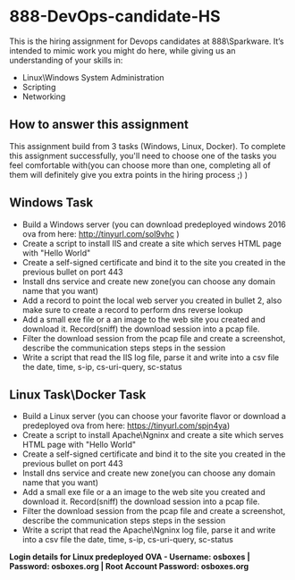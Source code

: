 # 888-DevOps-candidate-HS
This is the hiring assignment for Devops candidates at 888\Sparkware. It’s intended to mimic work you might do here, while giving us an understanding of your skills in: 

  - Linux\Windows System Administration
  - Scripting
  - Networking
  
## How to answer this assignment
This assignment build from 3 tasks (Windows, Linux, Docker). To complete this assignment successfully, you'll need to choose one of the tasks you feel comfortable with(you can choose more than one, completing all of them will definitely give you extra points in the hiring process ;) )

## Windows Task

  - Build a Windows server (you can download predeployed windows 2016 ova from here: http://tinyurl.com/sol9vhc )
  - Create a script to install IIS and create a site which serves HTML page with "Hello World"
  - Create a self-signed certificate and bind it to the site you created in the previous bullet on port 443
  - Install dns service and create new zone(you can choose any domain name that you want)
  - Add a record to point the local web server you created in bullet 2, also make sure to create a record to perform dns reverse lookup
  - Add a small exe file or a an image to the web site you created and download it. Record(sniff) the download session into a pcap file.
  - Filter the download session from the pcap file and create a screenshot, describe the communication steps steps in the session
  - Write a script that read the IIS log file, parse it and write into a csv file the date, time, s-ip, cs-uri-query, sc-status

## Linux Task\Docker Task

- Build a Linux server (you can choose your favorite flavor or download a predeployed ova from here: https://tinyurl.com/spjn4ya)
- Create a script to install Apache\Ngninx and create a site which serves HTML page with "Hello World"
- Create a self-signed certificate and bind it to the site you created in the previous bullet on port 443
- Install dns service and create new zone(you can choose any domain name that you want)
- Add a small exe file or a an image to the web site you created and download it. Record(sniff) the download session into a pcap file.
- Filter the download session from the pcap file and create a screenshot, describe the communication steps steps in the session
- Write a script that read the Apache\Ngninx log file, parse it and write into a csv file the date, time, s-ip, cs-uri-query, sc-status


**Login details for Linux predeployed OVA - Username: osboxes | Password: osboxes.org | Root Account Password: osboxes.org**
